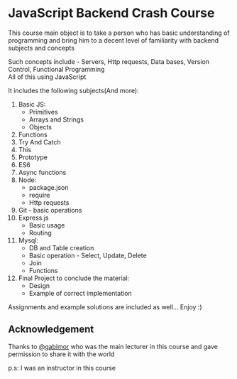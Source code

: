 # JavaScript Backend Crash Course

This course main object is to take a person who has basic understanding of programming and bring him to a decent level of familiarity with backend subjects and concepts

Such concepts include - Servers, Http requests, Data bases, Version Control, Functional Programming \
All of this using JavaScript

It includes the following subjects(And more):
1. Basic JS:
    * Primitives
    * Arrays and Strings
    * Objects
2. Functions
3. Try And Catch
4. This
5. Prototype
6. ES6
7. Async functions
8. Node:
    * package.json
    * require
    * Http requests
9. Git - basic operations
10. Express.js
    * Basic usage
    * Routing
11. Mysql:
    * DB and Table creation
    * Basic operation - Select, Update, Delete
    * Join
    * Functions
12. Final Project to conclude the material:
    * Design
    * Example of correct implementation

Assignments and example solutions are included as well... Enjoy :)

## Acknowledgement

Thanks to [@gabimor](https://github.com/gabimor) who was the main lecturer in this course and gave permission to share it with the world

p.s: I was an instructor in this course